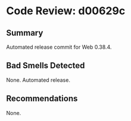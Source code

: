 # Code Review: d00629c

## Summary
Automated release commit for Web 0.38.4.

## Bad Smells Detected
None. Automated release.

## Recommendations
None.
